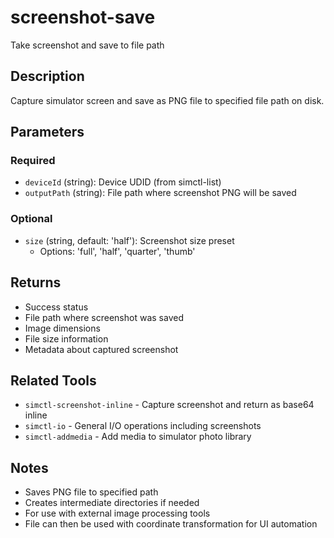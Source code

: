 # screenshot-save

Take screenshot and save to file path

## Description

Capture simulator screen and save as PNG file to specified file path on disk.

## Parameters

### Required
- `deviceId` (string): Device UDID (from simctl-list)
- `outputPath` (string): File path where screenshot PNG will be saved

### Optional
- `size` (string, default: 'half'): Screenshot size preset
  - Options: 'full', 'half', 'quarter', 'thumb'

## Returns

- Success status
- File path where screenshot was saved
- Image dimensions
- File size information
- Metadata about captured screenshot

## Related Tools

- `simctl-screenshot-inline` - Capture screenshot and return as base64 inline
- `simctl-io` - General I/O operations including screenshots
- `simctl-addmedia` - Add media to simulator photo library

## Notes

- Saves PNG file to specified path
- Creates intermediate directories if needed
- For use with external image processing tools
- File can then be used with coordinate transformation for UI automation
